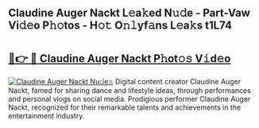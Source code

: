 ## Claudine Auger Nackt L𝚎a𝚔ed N𝚞𝚍e - Part-Vaw Vi𝚍𝚎o P𝚑𝚘tos - H𝚘𝚝 O𝚗𝚕yf𝚊ns L𝚎a𝚔s t1L74

# <h2><a href="http://kfatqll.oniu.top/?m=Claudine+Auger+Nackt">🔗👉 🔴 Claudine Auger Nackt P𝚑ot𝚘𝚜 V𝚒d𝚎o</a></h2>

[![Claudine Auger Nackt Nu𝚍e𝚜](https://i.imgur.com/0qMVB7G.gif)](http://kfatqll.oniu.top/?m=Claudine+Auger+Nackt)
Digital content creator Claudine Auger Nackt, famed for sharing dance and lifestyle ideas, through performances and personal vlogs on social media. Prodigious performer Claudine Auger Nackt, recognized for their remarkable talents and achievements in the entertainment industry.  
